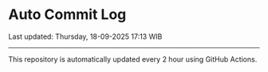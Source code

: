 # Auto Commit Log

Last updated: Thursday, 18-09-2025 17:13 WIB

---

This repository is automatically updated every 2 hour using GitHub Actions.

